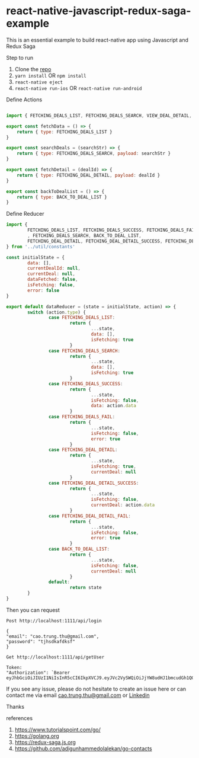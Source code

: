 # react-native-javascript-redux-saga-example
This is an essential example to build react-native app using Javascript and Redux Saga

Step to run
1. Clone the [repo](https://github.com/diegothucao/react-native-javascript-redux-saga-template)
2. `yarn install` OR `npm install`
3. `react-native eject`
4. `react-native run-ios` OR `react-native run-android`

Define Actions 

```javascript 

import { FETCHING_DEALS_LIST, FETCHING_DEALS_SEARCH, VIEW_DEAL_DETAIL, BACK_TO_DEAL_LIST, FETCHING_DEAL_DETAIL } from "../util/constants";

export const fetchData = () => {
    return { type: FETCHING_DEALS_LIST } 
}

export const searchDeals = (searchStr) => {
    return { type: FETCHING_DEALS_SEARCH, payload: searchStr } 
}

export const fetchDetail = (dealId) => {
    return { type: FETCHING_DEAL_DETAIL, payload: dealId }
}

export const backToDealList = () => {
    return { type: BACK_TO_DEAL_LIST } 
}
```

Define Reducer 

```javascript
import {
        FETCHING_DEALS_LIST, FETCHING_DEALS_SUCCESS, FETCHING_DEALS_FAIL
        , FETCHING_DEALS_SEARCH, BACK_TO_DEAL_LIST,
        FETCHING_DEAL_DETAIL, FETCHING_DEAL_DETAIL_SUCCESS, FETCHING_DEAL_DETAIL_FAIL
} from '../util/constants'

const initialState = {
        data: [],
        currentDealId: null,
        currentDeal: null,
        dataFetched: false,
        isFetching: false,
        error: false
}

export default dataReducer = (state = initialState, action) => {
        switch (action.type) {
                case FETCHING_DEALS_LIST:
                        return {
                                ...state,
                                data: [],
                                isFetching: true
                        }
                case FETCHING_DEALS_SEARCH:
                        return {
                                ...state,
                                data: [],
                                isFetching: true
                        }
                case FETCHING_DEALS_SUCCESS:
                        return {
                                ...state,
                                isFetching: false,
                                data: action.data
                        }
                case FETCHING_DEALS_FAIL:
                        return {
                                ...state,
                                isFetching: false,
                                error: true
                        }
                case FETCHING_DEAL_DETAIL:
                        return {
                                ...state,
                                isFetching: true,
                                currentDeal: null
                        }
                case FETCHING_DEAL_DETAIL_SUCCESS:
                        return {
                                ...state,
                                isFetching: false,
                                currentDeal: action.data
                        }
                case FETCHING_DEAL_DETAIL_FAIL:
                        return {
                                ...state,
                                isFetching: false,
                                error: true
                        }
                case BACK_TO_DEAL_LIST:
                        return {
                                ...state,
                                isFetching: false,
                                currentDeal: null
                        }
                default:
                        return state
        }
}
```

Then you can request 
```
Post http://localhost:1111/api/login

{
"email": "cao.trung.thu@gmail.com",
"password": "tjhsdkafdksf"
}

Get http://localhost:1111/api/getUser

Token:
"Authorization": `Bearer eyJhbGciOiJIUzI1NiIsInR5cCI6IkpXVCJ9.eyJVc2VySWQiOiJjYW8udHJ1bmcudGh1QGdtYWlsLmNvbSJ9.7N7vWh73ELZmqG0AxRtuzGVlB8JaAVSncmCQowP6cWQ`

```

If you see any issue, please do not hesitate to create an issue here or can contact me via email cao.trung.thu@gmail.com or [Linkedin](https://www.linkedin.com/in/diegothucao/)

Thanks

references
1. https://www.tutorialspoint.com/go/
2. https://golang.org
3. https://redux-saga.js.org
4. https://github.com/adigunhammedolalekan/go-contacts
